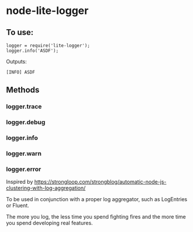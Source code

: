 # node-lite-logger

## To use:

```
logger = require('lite-logger');
logger.info('ASDF');
```

Outputs:

```
[INFO] ASDF
```

## Methods

### logger.trace
### logger.debug
### logger.info
### logger.warn
### logger.error

Inspired by https://strongloop.com/strongblog/automatic-node-js-clustering-with-log-aggregation/

To be used in conjunction with a proper log aggregator, such as LogEntries or Fluent.

The more you log, the less time you spend fighting fires and the more time you spend developing real features.
